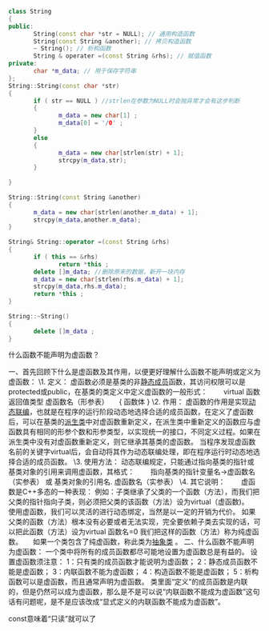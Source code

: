 ```C++
class String
{
public:
       String(const char *str = NULL); // 通用构造函数
       String(const String &another); // 拷贝构造函数
       ~ String(); // 析构函数
       String & operater =(const String &rhs); // 赋值函数
private:
       char *m_data; // 用于保存字符串
};
String::String(const char *str)
{
       if ( str == NULL ) //strlen在参数为NULL时会抛异常才会有这步判断
       {
              m_data = new char[1] ;
              m_data[0] = '/0' ;
       }
       else
       {
              m_data = new char[strlen(str) + 1];
              strcpy(m_data,str);
       }
 
}
 
String::String(const String &another)
{
       m_data = new char[strlen(another.m_data) + 1];
       strcpy(m_data,another.m_data);
}
 
String& String::operator =(const String &rhs)
{
       if ( this == &rhs)
              return *this ;
       delete []m_data; //删除原来的数据，新开一块内存
       m_data = new char[strlen(rhs.m_data) + 1];
       strcpy(m_data,rhs.m_data);
       return *this ;
}
 
String::~String()
{
       delete []m_data ;
}
```

什么函数不能声明为虚函数？

一、首先回顾下什么是虚函数及其作用，以便更好理解什么函数不能声明或定义为虚函数：
\1. 定义：
虚函数必须是基类的非[静态成员](https://link.zhihu.com/?target=http%3A//baike.baidu.com/view/534160.htm)函数，其访问权限可以是protected或public，在基类的类定义中定义虚函数的一般形式：
　　virtual 函数返回值类型 虚函数名（形参表）　　{ 函数体 }
\2. 作用：
虚函数的作用是实现[动态联编](https://link.zhihu.com/?target=http%3A//baike.baidu.com/view/535555.htm)，也就是在程序的运行阶段动态地选择合适的成员函数，在定义了虚函数后，可以在基类的[派生类](https://link.zhihu.com/?target=http%3A//baike.baidu.com/view/535532.htm)中对虚函数重新定义，在派生类中重新定义的函数应与虚函数具有相同的形参个数和形参类型，以实现统一的接口，不同定义过程。如果在派生类中没有对虚函数重新定义，则它继承其基类的虚函数。
当程序发现虚函数名前的关键字virtual后，会自动将其作为动态联编处理，即在程序运行时动态地选择合适的成员函数。
\3. 使用方法：
动态联编规定，只能通过指向基类的指针或基类对象的引用来调用虚函数，其格式：
　　指向基类的指针变量名->虚函数名（实参表）
或
基类对象的引用名. 虚函数名（实参表）
\4. 其它说明：　　
虚函数是C++多态的一种表现：
例如：子类继承了父类的一个函数（方法），而我们把父类的指针指向子类，则必须把父类的该函数（方法）设为virtual（虚函数)。　　使用虚函数，我们可以灵活的进行动态绑定，当然是以一定的开销为代价。 如果父类的函数（方法）根本没有必要或者无法实现，完全要依赖子类去实现的话，可以把此函数（方法）设为virtual 函数名=0 我们把这样的函数（方法）称为纯虚函数。　　如果一个类包含了纯虚函数，称此类为[抽象类](https://link.zhihu.com/?target=http%3A//baike.baidu.com/view/262290.htm) 。
二、什么函数不能声明为虚函数：
一个类中将所有的成员函数都尽可能地设置为虚函数总是有益的。
设置虚函数须注意：
1：只有类的成员函数才能说明为虚函数；
2：静态成员函数不能是虚函数；
3：内联函数不能为虚函数；
4：构造函数不能是虚函数；
5：析构函数可以是虚函数，而且通常声明为虚函数。
类里面“定义”的成员函数是内联的，但是仍然可以成为虚函数，那么是不是可以说“内联函数不能成为虚函数”这句话有问题呢，是不是应该改成“显式定义的内联函数不能成为虚函数”。



const意味着“只读”就可以了